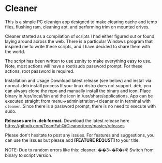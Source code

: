 # Cleaner

This is a simple PC cleanign app designed to make clearing cache and temp files, flushing ram, cleaning apt, and
performing trim on mounted drives.

Cleaner started as a compilation of scripts I had either figured out or found laying around across the web. There
is a particular Windows program that inspired me to write these scripts, and I have decided to share them with the
world.

The script has been written to use zenity to make everything easy to use. Note, most actions will have a root/sudo password prompt. For these actions, root password is required.

Installation and Usage
    Download latest release (see below) and install via normal .deb install process
    If your linux distro does not support .deb, you can always clone the repo and manually install the binary and 
    icon. Place binary in /usr/local/bin and the icon in /usr/share/applications.
        App can be executed straight from menu->administration->cleaner or in terminal with `cleaner`. Since there is
        a password prompt, there is no need to execute with sudo.

**Releases are in .deb format.**
Download the latest release here https://github.com/TeamFahQ/Cleaner/tree/master/releases

Please don't hesitate to post any issues. For features and suggestions, you can use the issues but please add 
**[FEATURE REQUST]** to your title.

NOTE:
Due to random errors like this:
cleaner: ��3~�R�/4!
Switch from binary to script version.
